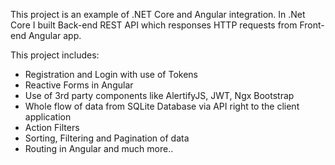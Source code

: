 This project is an example of .NET Core and Angular integration. 
In .Net Core I built Back-end REST API which responses HTTP requests from Front-end Angular app.

This project includes:
  - Registration and Login with use of Tokens
  - Reactive Forms in Angular
  - Use of 3rd party components like AlertifyJS, JWT, Ngx Bootstrap
  - Whole flow of data from SQLite Database via API right to the client application
  - Action Filters
  - Sorting, Filtering and Pagination of data
  - Routing in Angular
  and much more..
  
